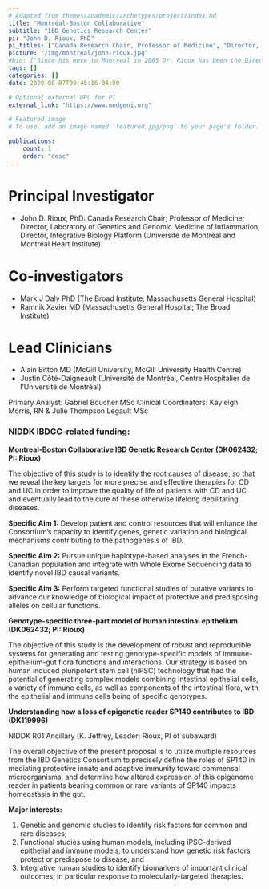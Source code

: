 ```yaml
---
# Adapted from themes/academic/archetypes/project/index.md
title: "Montréal-Boston Collaborative"
subtitle: "IBD Genetics Research Center"
pi: "John D. Rioux, PhD"
pi_titles: ["Canada Research Chair, Professor of Medicine", "Director, Laboratory of Genetics and Genomic Medicine of Inflammation", "Director, Integrative Biology Platform (Université de Montréal and Montreal Heart Institute)"]
picture: "/img/montreal/john-rioux.jpg"
#bio: ["Since his move to Montreal in 2005 Dr. Rioux has been the Director of the Laboratory in Genetics and Genomic Medicine of Inflammation, and more recently the Director of the MHI/UdeM Integrative Biology Platform and the High-Performance Sorting Platform. He is a founding member of multiple international consortia and currently co-leads the International IBD Genetics Consortium, is Chair of the Steering Committee of the NIDDK IBD Genetics Consortium and is the leader of the IBD Genomic Medicine (iGenoMed) Consortium.", "Dr. Rioux’s research focuses on three main areas: (1) genetic studies to identify risk factors for common and rare diseases; (2) functional studies using human models, including iPSC-derived epithelial and immune models, to understand how genetic risk factors protect or predispose to disease; and (3) integrative human studies to identify biomarkers of important clinical outcomes, in particular response to molecularly-targeted therapies. Dr. Rioux’s work has led to over 200 publications, cited over 30,000 times."]
tags: []
categories: []
date: 2020-08-07T09:46:16-04:00

# Optional external URL for PI
external_link: "https://www.medgeni.org"

# Featured image
# To use, add an image named `featured.jpg/png` to your page's folder.

publications:
    count: 1
    order: "desc"
---
```


# Principal Investigator

- John D. Rioux, PhD: Canada Research Chair; Professor of Medicine; Director, Laboratory of Genetics and Genomic Medicine of Inflammation; Director, Integrative Biology Platform (Université de Montréal and Montreal Heart Institute).

# Co-investigators

- Mark J Daly PhD (The Broad Institute; Massachusetts General Hospital)
- Ramnik Xavier MD (Massachusetts General Hospital; The Broad Institute)

# Lead Clinicians

- Alain Bitton MD (McGill University, McGill University Health Centre)
- Justin Côté-Daigneault (Université de Montréal, Centre Hospitalier de
  l’Université de Montréal)

Primary Analyst: Gabriel Boucher MSc
Clinical Coordinators: Kayleigh Morris, RN & Julie Thompson Legault MSc

### NIDDK IBDGC-related funding:

**Montreal-Boston Collaborative IBD Genetic Research Center (DK062432; PI: Rioux)**

The objective of this study is to identify the root causes of disease, so that we reveal the key targets for more precise and effective therapies for CD and UC in order to improve the quality of life of patients with CD and UC and eventually lead to the cure of these otherwise lifelong debilitating diseases.

**Specific Aim 1:**  Develop patient and control resources that will enhance the Consortium’s capacity to identify genes, genetic variation and biological mechanisms contributing to the pathogenesis of IBD.

**Specific Aim 2:** Pursue unique haplotype-based analyses in the French-Canadian population and integrate with Whole Exome Sequencing data to identify novel IBD causal variants.

**Specific Aim 3:** Perform targeted functional studies of putative variants to advance our knowledge of biological impact of protective and predisposing alleles on cellular functions.

**Genotype-specific three-part model of human intestinal epithelium (DK062432; PI: Rioux)**

The objective of this study is the development of robust and reproducible systems for generating and testing genotype-specific models of immune-epithelium-gut flora functions and interactions. Our strategy is based on human induced pluripotent stem cell (hiPSC) technology that had the potential of generating complex models combining intestinal epithelial cells, a variety of immune cells, as well as components of the intestinal flora, with the epithelial and immune cells being of specific genotypes.

**Understanding how a loss of epigenetic reader SP140 contributes to IBD (DK119996)**

NIDDK R01 Ancillary (K. Jeffrey, Leader; Rioux, PI of subaward)

The overall objective of the present proposal is to utilize multiple resources from the IBD Genetics Consortium to precisely define the roles of SP140 in mediating protective innate and adaptive immunity toward commensal microorganisms, and determine how altered expression of this epigenome reader in patients bearing common or rare variants of SP140 impacts homeostasis in the gut.

**Major interests:**

1. Genetic and genomic studies to identify risk factors for common and rare diseases;
2. Functional studies using human models, including iPSC-derived epithelial and immune models, to understand how genetic risk factors protect or predispose to disease; and
3. Integrative human studies to identify biomarkers of important clinical outcomes, in particular response to molecularly-targeted therapies.

